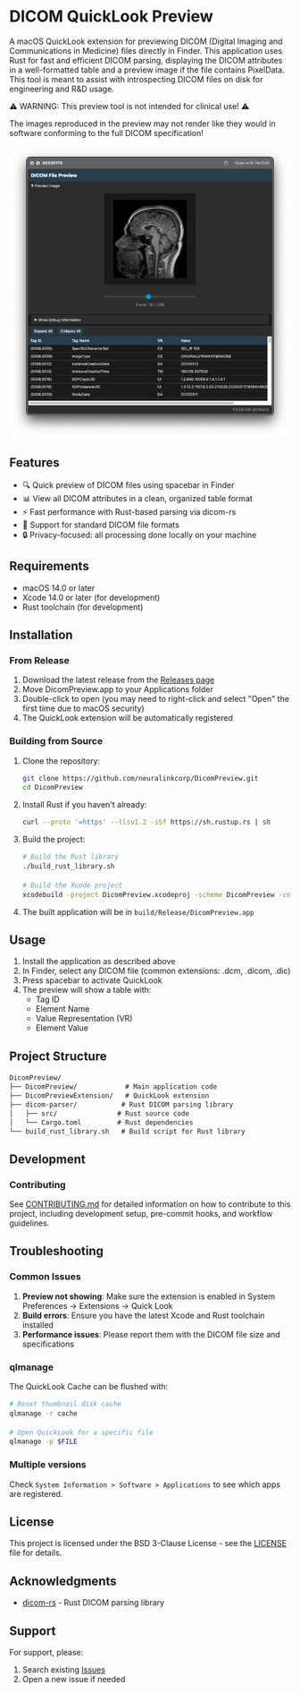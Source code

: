 # DICOM QuickLook Preview

A macOS QuickLook extension for previewing DICOM (Digital Imaging and Communications in Medicine) files directly in Finder. This application uses Rust for fast and efficient DICOM parsing, displaying the DICOM attributes in a well-formatted table and a preview image if the file contains PixelData. This tool is meant to assist with introspecting DICOM files on disk for engineering and R&D usage.

⚠️ WARNING: This preview tool is not intended for clinical use! ⚠️

The images reproduced in the preview may not render like they would in software conforming to the full DICOM specification!


![DICOM Preview Screenshot](docs/images/preview.png)

## Features

- 🔍 Quick preview of DICOM files using spacebar in Finder
- 📊 View all DICOM attributes in a clean, organized table format
- ⚡️ Fast performance with Rust-based parsing via dicom-rs
- 🎯 Support for standard DICOM file formats
- 🔒 Privacy-focused: all processing done locally on your machine

## Requirements

- macOS 14.0 or later
- Xcode 14.0 or later (for development)
- Rust toolchain (for development)

## Installation

### From Release
1. Download the latest release from the [Releases page](https://github.com/neuralinkcorp/DicomPreview/releases)
2. Move DicomPreview.app to your Applications folder
3. Double-click to open (you may need to right-click and select "Open" the first time due to macOS security)
4. The QuickLook extension will be automatically registered

### Building from Source

1. Clone the repository:
   ```bash
   git clone https://github.com/neuralinkcorp/DicomPreview.git
   cd DicomPreview
   ```

2. Install Rust if you haven't already:
   ```bash
   curl --proto '=https' --tlsv1.2 -sSf https://sh.rustup.rs | sh
   ```

3. Build the project:
   ```bash
   # Build the Rust library
   ./build_rust_library.sh
   
   # Build the Xcode project
   xcodebuild -project DicomPreview.xcodeproj -scheme DicomPreview -configuration Release
   ```

4. The built application will be in `build/Release/DicomPreview.app`

## Usage

1. Install the application as described above
2. In Finder, select any DICOM file (common extensions: .dcm, .dicom, .dic)
3. Press spacebar to activate QuickLook
4. The preview will show a table with:
   - Tag ID
   - Element Name
   - Value Representation (VR)
   - Element Value

## Project Structure

```
DicomPreview/
├── DicomPreview/            # Main application code
├── DicomPreviewExtension/   # QuickLook extension
├── dicom-parser/           # Rust DICOM parsing library
│   ├── src/               # Rust source code
│   └── Cargo.toml         # Rust dependencies
└── build_rust_library.sh   # Build script for Rust library
```

## Development

### Contributing

See [CONTRIBUTING.md](CONTRIBUTING.md) for detailed information on how to contribute to this project, including development setup, pre-commit hooks, and workflow guidelines.

## Troubleshooting

### Common Issues

1. **Preview not showing**: Make sure the extension is enabled in System Preferences → Extensions → Quick Look
2. **Build errors**: Ensure you have the latest Xcode and Rust toolchain installed
3. **Performance issues**: Please report them with the DICOM file size and specifications

### qlmanage
The QuickLook Cache can be flushed with:
```sh
# Reset thumbnail disk cache
qlmanage -r cache

# Open QuickLook for a specific file
qlmanage -p $FILE
```

### Multiple versions
Check `System Information > Software > Applications` to see which apps are registered.

## License

This project is licensed under the BSD 3-Clause License - see the [LICENSE](LICENSE) file for details.

## Acknowledgments

- [dicom-rs](https://github.com/Enet4/dicom-rs) - Rust DICOM parsing library

## Support

For support, please:
1. Search existing [Issues](https://github.com/neuralinkcorp/DicomPreview/issues)
2. Open a new issue if needed

